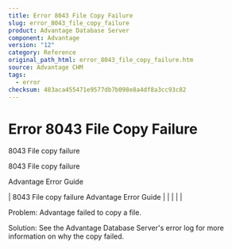 ```yaml
---
title: Error 8043 File Copy Failure
slug: error_8043_file_copy_failure
product: Advantage Database Server
component: Advantage
version: "12"
category: Reference
original_path_html: error_8043_file_copy_failure.htm
source: Advantage CHM
tags:
  - error
checksum: 483aca455471e9577db7b098e8a4df8a3cc93c82
---
```


# Error 8043 File Copy Failure

8043 File copy failure

8043 File copy failure

Advantage Error Guide

| 8043 File copy failure  Advantage Error Guide |  |  |  |  |

Problem: Advantage failed to copy a file.

Solution: See the Advantage Database Server's error log for more information on why the copy failed.
